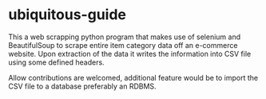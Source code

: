 # ubiquitous-guide

This a web scrapping python program that makes use of selenium and BeautifulSoup to scrape entire item category data off an e-commerce website.
Upon extraction of the data it writes the information into CSV file using some defined headers.

Allow contributions are welcomed, additional feature would be to import the CSV file to a database preferably an RDBMS.
